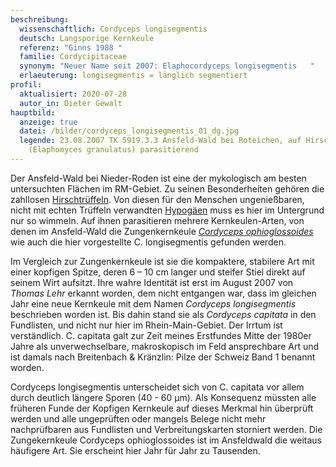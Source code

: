 ```yaml
---
beschreibung:
  wissenschaftlich: Cordyceps longisegmentis
  deutsch: Langsporige Kernkeule
  referenz: "Ginns 1988 "
  familie: Cordycipitaceae
  synonym: "Neuer Name seit 2007: Elaphocordyceps longisegmentis   "
  erlaeuterung: longisegmentis = länglich segmentiert
profil:
  aktualisiert: 2020-07-28
  autor_in: Dieter Gewalt
hauptbild:
  anzeige: true
  datei: /bilder/cordyceps_longisegmentis_01_dg.jpg
  legende: 23.08.2007 TK 5919.3.3 Ansfeld-Wald bei Roteichen, auf Hirschtrüffeln
    (Elaphomyces granulatus) parasitierend
---
```

[](/pilze/elaphomyces-granulatus-kleinwarzige-hirschtrüffel)Der Ansfeld-Wald bei Nieder-Roden ist eine der mykologisch am besten untersuchten Flächen im RM-Gebiet. Zu seinen Besonderheiten gehören die zahllosen [Hirschtrüffeln](/pilze/elaphomyces-granulatus-kleinwarzige-hirschtrüffel). Von diesen für den Menschen ungenießbaren, nicht mit echten Trüffeln verwandten [Hypogäen](Hypogäen "Glossar") muss es hier im Untergrund nur so wimmeln. Auf ihnen parasitieren mehrere Kernkeulen-Arten, von denen im Ansfeld-Wald die Zungenkernkeule *[Cordyceps ophioglossoides](/pilze/cordyceps-ophioglossoides-zungenkernkeule)* wie auch die hier vorgestellte C. longisegmentis gefunden werden. 

Im Vergleich zur Zungenkernkeule ist sie die kompaktere, stabilere Art mit einer kopfigen Spitze, deren 6 – 10 cm langer und steifer Stiel direkt auf seinem Wirt aufsitzt. Ihre wahre Identität ist erst im August 2007 von *Thomas Lehr* erkannt worden, dem nicht entgangen war, dass im gleichen Jahr eine neue Kernkeule mit dem Namen *Cordyceps longisegmentis* beschrieben worden ist. Bis dahin stand sie als *Cordyceps capitata* in den Fundlisten, und nicht nur hier im Rhein-Main-Gebiet. Der Irrtum ist verständlich. C. capitata galt zur Zeit meines Erstfundes Mitte der 1980er Jahre als unverwechselbare, makroskopisch im Feld ansprechbare Art und ist damals nach Breitenbach & Kränzlin: Pilze der Schweiz Band 1 benannt worden.

Cordyceps longisegmentis unterscheidet sich von C. capitata vor allem durch deutlich längere Sporen (40 - 60 µm). Als Konsequenz müssten alle früheren Funde der Kopfigen Kernkeule auf dieses Merkmal hin überprüft werden und alle ungeprüften oder mangels Belege nicht mehr nachprüfbaren aus Fundlisten und Verbreitungskarten storniert werden.
Die Zungekernkeule Cordyceps ophioglossoides ist im Ansfeldwald die weitaus häufigere Art. Sie erscheint hier Jahr für Jahr zu Tausenden.